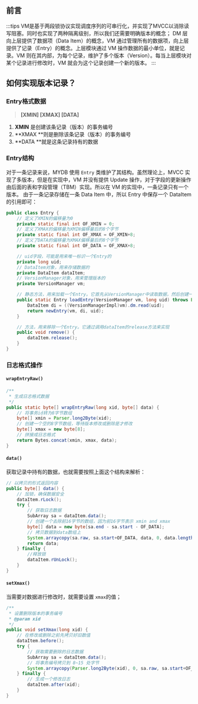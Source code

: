 ## 前言
:::tips
VM是基于两段锁协议实现调度序列的可串行化，并实现了MVCC以消除读写阻塞。同时也实现了两种隔离级别，所以我们还需要明确版本的概念；
DM 层向上层提供了数据项（Data Item）的概念，VM 通过管理所有的数据项，向上层提供了记录（Entry）的概念。上层模块通过 VM 操作数据的最小单位，就是记录。VM 则在其内部，为每个记录，维护了多个版本（Version）。每当上层模块对某个记录进行修改时，VM 就会为这个记录创建一个新的版本。
:::
## 如何实现版本记录？
### Entry格式数据
> **[XMIN]	[XMAX]	[DATA]**

1. **XMIN** 是创建该条记录（版本）的事务编号
2. **XMAX **则是删除该条记录（版本）的事务编号
3. **DATA **就是这条记录持有的数据
### Entry结构
对于一条记录来说，MYDB 使用 `Entry` 类维护了其结构。虽然理论上，MVCC 实现了多版本，但是在实现中，VM 并没有提供 Update 操作，对于字段的更新操作由后面的表和字段管理（TBM）实现。所以在 VM 的实现中，一条记录只有一个版本。	由于一条记录存储在一条 Data Item 中，所以 Entry 中保存一个 DataItem 的引用即可：
```java
public class Entry {
    // 定义了XMIN的偏移量为0
    private static final int OF_XMIN = 0;
    // 定义了XMAX的偏移量为XMIN偏移量后的8个字节
    private static final int OF_XMAX = OF_XMIN+8;
    // 定义了DATA的偏移量为XMAX偏移量后的8个字节
    private static final int OF_DATA = OF_XMAX+8;

    // uid字段，可能是用来唯一标识一个Entry的
    private long uid;
    // DataItem对象，用来存储数据的
    private DataItem dataItem;
    // VersionManager对象，用来管理版本的
    private VersionManager vm;

    // 静态方法，用来加载一个Entry。它首先从VersionManager中读取数据，然后创建一个新的Entry
    public static Entry loadEntry(VersionManager vm, long uid) throws Exception {
        DataItem di = ((VersionManagerImpl)vm).dm.read(uid);
        return newEntry(vm, di, uid);
    }

    // 方法，用来移除一个Entry。它通过调用dataItem的release方法来实现
    public void remove() {
        dataItem.release();
    }
}
```
### 日志格式操作
#### `wrapEntryRaw()`
```java
/**
 * 生成日志格式数据
 */
public static byte[] wrapEntryRaw(long xid, byte[] data) {
    // 将事务id转为8字节数组
    byte[] xmin = Parser.long2Byte(xid);
    // 创建一个空的8字节数组，等待版本修改或删除是才修改
    byte[] xmax = new byte[8];
    // 拼接成日志格式
    return Bytes.concat(xmin, xmax, data);
}
```
#### `data()`
获取记录中持有的数据，也就需要按照上面这个结构来解析：
```java
// 以拷贝的形式返回内容
public byte[] data() {
    // 加锁，确保数据安全
    dataItem.rLock();
    try {
        // 获取日志数据
        SubArray sa = dataItem.data();
        // 创建一个去除前16字节的数组，因为前16字节表示 xmin and xmax
        byte[] data = new byte[sa.end - sa.start - OF_DATA];
        // 拷贝数据到data数组上
        System.arraycopy(sa.raw, sa.start+OF_DATA, data, 0, data.length);
        return data;
    } finally {
        //释放锁
        dataItem.rUnLock();
    }
}
```
#### `setXmax()`
当需要对数据进行修改时，就需要设置 `xmax`的值；
```java
/**
 * 设置删除版本的事务编号
 * @param xid
 */
public void setXmax(long xid) {
    // 在修改或删除之前先拷贝好旧数值
    dataItem.before();
    try {
        // 获取需要删除的日志数据
        SubArray sa = dataItem.data();
        // 将事务编号拷贝到 8~15 处字节
        System.arraycopy(Parser.long2Byte(xid), 0, sa.raw, sa.start+OF_XMAX, 8);
    } finally {
        // 生成一个修改日志
        dataItem.after(xid);
    }
}
```
